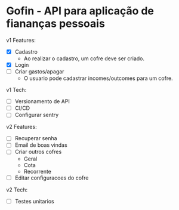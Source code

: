 # Gofin - API para aplicação de fiananças pessoais

v1 Features:
- [X] Cadastro
    - Ao realizar o cadastro, um cofre deve ser criado.
- [X] Login
- [ ] Criar gastos/apagar
    - O usuario pode cadastrar incomes/outcomes para um cofre.

v1 Tech:
- [ ] Versionamento de API
- [ ] CI/CD
- [ ] Configurar sentry

v2 Features:
- [ ] Recuperar senha
- [ ] Email de boas vindas
- [ ] Criar outros cofres
    - Geral
    - Cota
    - Recorrente
- [ ] Editar configuracoes do cofre

v2 Tech:
- [ ] Testes unitarios